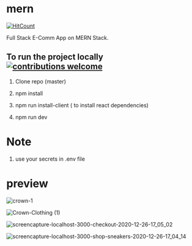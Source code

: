# mern 
[![HitCount](http://hits.dwyl.com/anuragmy/mern.svg)](http://hits.dwyl.com/anuragmy/mern)

Full Stack E-Comm App on MERN Stack.



## To run the project locally [![contributions welcome](https://img.shields.io/badge/contributions-welcome-brightgreen.svg?style=flat)](https://github.com/dwyl/esta/issues)

1. Clone repo (master)

2. npm install 

3. npm run install-client ( to install react dependencies)

4. npm run dev

# Note

1. use your secrets in .env file

# preview 

![crown-1](https://user-images.githubusercontent.com/24504245/103453409-c88d3180-4cff-11eb-94e1-3a4ccc40404a.png)

![Crown-Clothing (1)](https://user-images.githubusercontent.com/24504245/103453436-f96d6680-4cff-11eb-8ae0-c5a3e933ce65.png)

![screencapture-localhost-3000-checkout-2020-12-26-17_05_02](https://user-images.githubusercontent.com/24504245/103453448-0e49fa00-4d00-11eb-8614-ecdef4662925.png)

![screencapture-localhost-3000-shop-sneakers-2020-12-26-17_04_14](https://user-images.githubusercontent.com/24504245/103453453-1c981600-4d00-11eb-9547-edc6621fa7bb.png)
